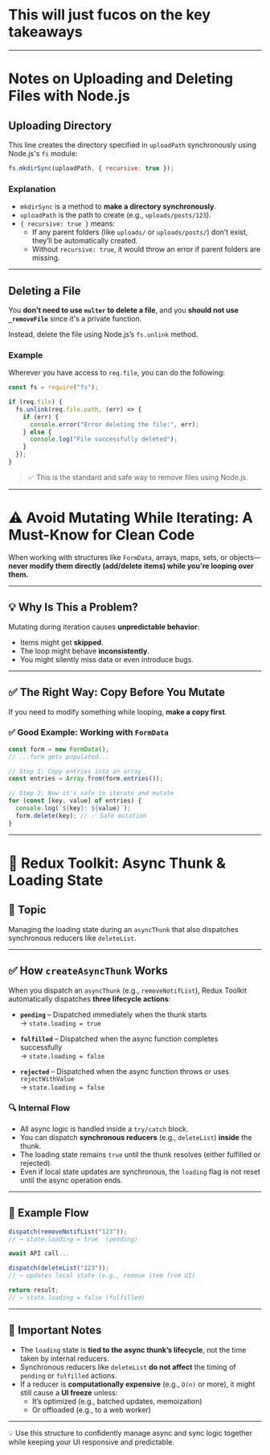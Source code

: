 # This will just fucos on the key takeaways 
---
# Notes on Uploading and Deleting Files with Node.js

## Uploading Directory

This line creates the directory specified in `uploadPath` synchronously using Node.js's `fs` module:

```js
fs.mkdirSync(uploadPath, { recursive: true });
```

### Explanation

- `mkdirSync` is a method to **make a directory synchronously**.
- `uploadPath` is the path to create (e.g., `uploads/posts/123`).
- `{ recursive: true }` means:
  - If any parent folders (like `uploads/` or `uploads/posts/`) don’t exist, they’ll be automatically created.
  - Without `recursive: true`, it would throw an error if parent folders are missing.

---

## Deleting a File

You **don't need to use `multer` to delete a file**, and you **should not use `_removeFile`** since it's a private function.

Instead, delete the file using Node.js’s `fs.unlink` method.

### Example

Wherever you have access to `req.file`, you can do the following:

```js
const fs = require("fs");

if (req.file) {
  fs.unlink(req.file.path, (err) => {
    if (err) {
      console.error("Error deleting the file:", err);
    } else {
      console.log("File successfully deleted");
    }
  });
}
```

> ✅ This is the standard and safe way to remove files using Node.js.

---

# ⚠️ Avoid Mutating While Iterating: A Must-Know for Clean Code

When working with structures like `FormData`, arrays, maps, sets, or objects—**never modify them directly (add/delete items) while you're looping over them.**

---

## 💡 Why Is This a Problem?

Mutating during iteration causes **unpredictable behavior**:

- Items might get **skipped**.
- The loop might behave **inconsistently**.
- You might silently miss data or even introduce bugs.

---

## ✅ The Right Way: Copy Before You Mutate

If you need to modify something while looping, **make a copy first**.

### ✅ Good Example: Working with `FormData`

```ts
const form = new FormData();
// ...form gets populated...

// Step 1: Copy entries into an array
const entries = Array.from(form.entries());

// Step 2: Now it's safe to iterate and mutate
for (const [key, value] of entries) {
  console.log(`${key}: ${value}`);
  form.delete(key); // ✅ Safe mutation
}
```

---

# 📘 Redux Toolkit: Async Thunk & Loading State

## 🧩 Topic  
Managing the loading state during an `asyncThunk` that also dispatches synchronous reducers like `deleteList`.

---

## ✅ How `createAsyncThunk` Works

When you dispatch an `asyncThunk` (e.g., `removeNotifList`), Redux Toolkit automatically dispatches **three lifecycle actions**:

- **`pending`** – Dispatched immediately when the thunk starts  
  → `state.loading = true`

- **`fulfilled`** – Dispatched when the async function completes successfully  
  → `state.loading = false`

- **`rejected`** – Dispatched when the async function throws or uses `rejectWithValue`  
  → `state.loading = false`

### 🔍 Internal Flow

- All async logic is handled inside a `try/catch` block.
- You can dispatch **synchronous reducers** (e.g., `deleteList`) **inside** the thunk.
- The loading state remains `true` until the thunk resolves (either fulfilled or rejected).
- Even if local state updates are synchronous, the `loading` flag is not reset until the async operation ends.

---

## 🔁 Example Flow

```ts
dispatch(removeNotifList("123")); 
// → state.loading = true  (pending)

await API call...

dispatch(deleteList("123")); 
// → updates local state (e.g., remove item from UI)

return result;
// → state.loading = false (fulfilled)
```

---

## 🧠 Important Notes

- The `loading` state is **tied to the async thunk’s lifecycle**, not the time taken by internal reducers.
- Synchronous reducers like `deleteList` **do not affect** the timing of `pending` or `fulfilled` actions.
- If a reducer is **computationally expensive** (e.g., `O(n)` or more), it might still cause a **UI freeze** unless:
  - It’s optimized (e.g., batched updates, memoization)
  - Or offloaded (e.g., to a web worker)

---

💡 Use this structure to confidently manage async and sync logic together while keeping your UI responsive and predictable.
